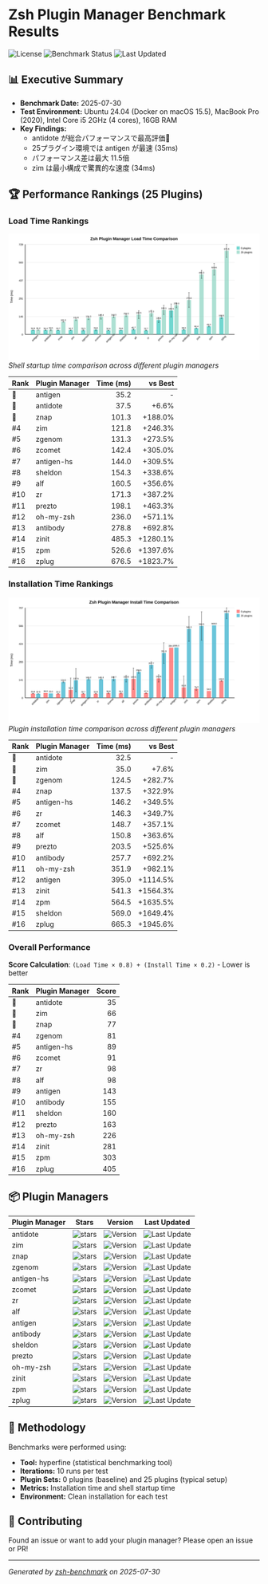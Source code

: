 # Zsh Plugin Manager Benchmark Results

![License](https://img.shields.io/badge/license-MIT-blue)
![Benchmark Status](https://img.shields.io/badge/benchmark%20status-automated-brightgreen)
![Last Updated](https://img.shields.io/badge/last%20updated-2025-07-30-blue)

## 📊 Executive Summary

- **Benchmark Date:** 2025-07-30
- **Test Environment:** Ubuntu 24.04 (Docker on macOS 15.5), MacBook Pro (2020), Intel Core i5 2GHz (4 cores), 16GB RAM
- **Key Findings:**
  - antidote が総合パフォーマンスで最高評価🥇
  - 25プラグイン環境では antigen が最速 (35ms)
  - パフォーマンス差は最大 11.5倍
  - zim は最小構成で驚異的な速度 (34ms)

## 🏆 Performance Rankings (25 Plugins)

### Load Time Rankings

![Load Time Comparison](results/load-time-comparison-chart.svg)
_Shell startup time comparison across different plugin managers_

| Rank | Plugin Manager | Time (ms) | vs Best |
|---|---|---:|---:|
| 🥇 | antigen | 35.2 | - |
| 🥈 | antidote | 37.5 | +6.6% |
| 🥉 | znap | 101.3 | +188.0% |
| #4 | zim | 121.8 | +246.3% |
| #5 | zgenom | 131.3 | +273.5% |
| #6 | zcomet | 142.4 | +305.0% |
| #7 | antigen-hs | 144.0 | +309.5% |
| #8 | sheldon | 154.3 | +338.6% |
| #9 | alf | 160.5 | +356.6% |
| #10 | zr | 171.3 | +387.2% |
| #11 | prezto | 198.1 | +463.3% |
| #12 | oh-my-zsh | 236.0 | +571.1% |
| #13 | antibody | 278.8 | +692.8% |
| #14 | zinit | 485.3 | +1280.1% |
| #15 | zpm | 526.6 | +1397.6% |
| #16 | zplug | 676.5 | +1823.7% |

### Installation Time Rankings

![Installation Time Comparison](results/install-time-comparison-chart.svg)
_Plugin installation time comparison across different plugin managers_

| Rank | Plugin Manager | Time (ms) | vs Best |
|---|---|---:|---:|
| 🥇 | antidote | 32.5 | - |
| 🥈 | zim | 35.0 | +7.6% |
| 🥉 | zgenom | 124.5 | +282.7% |
| #4 | znap | 137.5 | +322.9% |
| #5 | antigen-hs | 146.2 | +349.5% |
| #6 | zr | 146.3 | +349.7% |
| #7 | zcomet | 148.7 | +357.1% |
| #8 | alf | 150.8 | +363.6% |
| #9 | prezto | 203.5 | +525.6% |
| #10 | antibody | 257.7 | +692.2% |
| #11 | oh-my-zsh | 351.9 | +982.1% |
| #12 | antigen | 395.0 | +1114.5% |
| #13 | zinit | 541.3 | +1564.3% |
| #14 | zpm | 564.5 | +1635.5% |
| #15 | sheldon | 569.0 | +1649.4% |
| #16 | zplug | 665.3 | +1945.6% |

### Overall Performance

**Score Calculation**: `(Load Time × 0.8) + (Install Time × 0.2)` - Lower is better

| Rank | Plugin Manager | Score |
|---|---|---:|
| 🥇 | antidote | 35 |
| 🥈 | zim | 66 |
| 🥉 | znap | 77 |
| #4 | zgenom | 81 |
| #5 | antigen-hs | 89 |
| #6 | zcomet | 91 |
| #7 | zr | 98 |
| #8 | alf | 98 |
| #9 | antigen | 143 |
| #10 | antibody | 155 |
| #11 | sheldon | 160 |
| #12 | prezto | 163 |
| #13 | oh-my-zsh | 226 |
| #14 | zinit | 281 |
| #15 | zpm | 303 |
| #16 | zplug | 405 |

## 📦 Plugin Managers

| Plugin Manager | Stars | Version | Last Updated |
|---|---|---|---|
| antidote | ![stars](https://img.shields.io/github/stars/mattmc3/antidote?style=social) | ![Version](https://img.shields.io/github/v/tag/mattmc3/antidote?include_prereleases&sort=semver&label=version&fallback=commit) | ![Last Update](https://img.shields.io/github/last-commit/mattmc3/antidote?style=flat&label=updated) |
| zim | ![stars](https://img.shields.io/github/stars/zimfw/zimfw?style=social) | ![Version](https://img.shields.io/github/v/tag/zimfw/zimfw?include_prereleases&sort=semver&label=version&fallback=commit) | ![Last Update](https://img.shields.io/github/last-commit/zimfw/zimfw?style=flat&label=updated) |
| znap | ![stars](https://img.shields.io/github/stars/marlonrichert/zsh-snap?style=social) | ![Version](https://img.shields.io/github/v/tag/marlonrichert/zsh-snap?include_prereleases&sort=semver&label=version&fallback=commit) | ![Last Update](https://img.shields.io/github/last-commit/marlonrichert/zsh-snap?style=flat&label=updated) |
| zgenom | ![stars](https://img.shields.io/github/stars/jandamm/zgenom?style=social) | ![Version](https://img.shields.io/github/v/tag/jandamm/zgenom?include_prereleases&sort=semver&label=version&fallback=commit) | ![Last Update](https://img.shields.io/github/last-commit/jandamm/zgenom?style=flat&label=updated) |
| antigen-hs | ![stars](https://img.shields.io/github/stars/Tarrasch/antigen-hs?style=social) | ![Version](https://img.shields.io/github/v/tag/Tarrasch/antigen-hs?include_prereleases&sort=semver&label=version&fallback=commit) | ![Last Update](https://img.shields.io/github/last-commit/Tarrasch/antigen-hs?style=flat&label=updated) |
| zcomet | ![stars](https://img.shields.io/github/stars/agkozak/zcomet?style=social) | ![Version](https://img.shields.io/github/v/tag/agkozak/zcomet?include_prereleases&sort=semver&label=version&fallback=commit) | ![Last Update](https://img.shields.io/github/last-commit/agkozak/zcomet?style=flat&label=updated) |
| zr | ![stars](https://img.shields.io/github/stars/jedahan/zr?style=social) | ![Version](https://img.shields.io/github/v/tag/jedahan/zr?include_prereleases&sort=semver&label=version&fallback=commit) | ![Last Update](https://img.shields.io/github/last-commit/jedahan/zr?style=flat&label=updated) |
| alf | ![stars](https://img.shields.io/github/stars/psyrendust/alf?style=social) | ![Version](https://img.shields.io/github/v/tag/psyrendust/alf?include_prereleases&sort=semver&label=version&fallback=commit) | ![Last Update](https://img.shields.io/github/last-commit/psyrendust/alf?style=flat&label=updated) |
| antigen | ![stars](https://img.shields.io/github/stars/zsh-users/antigen?style=social) | ![Version](https://img.shields.io/github/v/tag/zsh-users/antigen?include_prereleases&sort=semver&label=version&fallback=commit) | ![Last Update](https://img.shields.io/github/last-commit/zsh-users/antigen?style=flat&label=updated) |
| antibody | ![stars](https://img.shields.io/github/stars/getantibody/antibody?style=social) | ![Version](https://img.shields.io/github/v/tag/getantibody/antibody?include_prereleases&sort=semver&label=version&fallback=commit) | ![Last Update](https://img.shields.io/github/last-commit/getantibody/antibody?style=flat&label=updated) |
| sheldon | ![stars](https://img.shields.io/github/stars/rossmacarthur/sheldon?style=social) | ![Version](https://img.shields.io/github/v/tag/rossmacarthur/sheldon?include_prereleases&sort=semver&label=version&fallback=commit) | ![Last Update](https://img.shields.io/github/last-commit/rossmacarthur/sheldon?style=flat&label=updated) |
| prezto | ![stars](https://img.shields.io/github/stars/sorin-ionescu/prezto?style=social) | ![Version](https://img.shields.io/github/v/tag/sorin-ionescu/prezto?include_prereleases&sort=semver&label=version&fallback=commit) | ![Last Update](https://img.shields.io/github/last-commit/sorin-ionescu/prezto?style=flat&label=updated) |
| oh-my-zsh | ![stars](https://img.shields.io/github/stars/ohmyzsh/ohmyzsh?style=social) | ![Version](https://img.shields.io/github/v/tag/ohmyzsh/ohmyzsh?include_prereleases&sort=semver&label=version&fallback=commit) | ![Last Update](https://img.shields.io/github/last-commit/ohmyzsh/ohmyzsh?style=flat&label=updated) |
| zinit | ![stars](https://img.shields.io/github/stars/zdharma-continuum/zinit?style=social) | ![Version](https://img.shields.io/github/v/tag/zdharma-continuum/zinit?include_prereleases&sort=semver&label=version&fallback=commit) | ![Last Update](https://img.shields.io/github/last-commit/zdharma-continuum/zinit?style=flat&label=updated) |
| zpm | ![stars](https://img.shields.io/github/stars/zpm-zsh/zpm?style=social) | ![Version](https://img.shields.io/github/v/tag/zpm-zsh/zpm?include_prereleases&sort=semver&label=version&fallback=commit) | ![Last Update](https://img.shields.io/github/last-commit/zpm-zsh/zpm?style=flat&label=updated) |
| zplug | ![stars](https://img.shields.io/github/stars/zplug/zplug?style=social) | ![Version](https://img.shields.io/github/v/tag/zplug/zplug?include_prereleases&sort=semver&label=version&fallback=commit) | ![Last Update](https://img.shields.io/github/last-commit/zplug/zplug?style=flat&label=updated) |

## 📝 Methodology

Benchmarks were performed using:

- **Tool:** hyperfine (statistical benchmarking tool)
- **Iterations:** 10 runs per test
- **Plugin Sets:** 0 plugins (baseline) and 25 plugins (typical setup)
- **Metrics:** Installation time and shell startup time
- **Environment:** Clean installation for each test

## 🤝 Contributing

Found an issue or want to add your plugin manager? Please open an issue or PR!

---

_Generated by [zsh-benchmark](https://github.com/your-repo/zsh-benchmark) on
2025-07-30_
